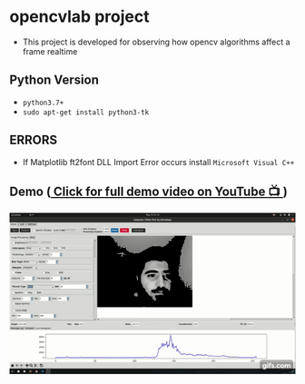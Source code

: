# opencvlab project
- This project is developed for observing how opencv algorithms affect a frame realtime

## Python Version
- `python3.7+`
- `sudo apt-get install python3-tk`

## ERRORS
- If Matplotlib ft2font DLL Import Error occurs install `Microsoft Visual C++`

## Demo ([ Click for full demo video on YouTube :tv: ](https://www.youtube.com/watch?v=mX_MMF-Bq_M))

![demo](demo.gif)